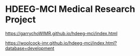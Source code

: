 # HDEEG-MCI Medical Research Project

https://garrychoWIMR.github.io/hdeeg-mci/index.html 

https://woolcock-imr.github.io/hdeeg-mci/index.html?database=development
